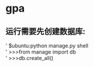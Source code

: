 # gpa   
## 运行需要先创建数据库:  
' $ubuntu:python manage.py shell    
' >>>from manage import db  
' >>>db.create_all()  
